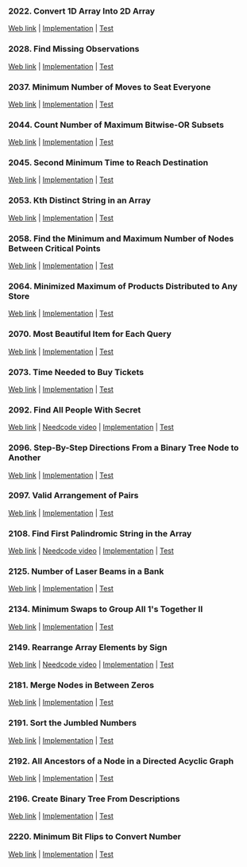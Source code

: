 ### 2022. Convert 1D Array Into 2D Array

<a href="https://leetcode.com/problems/convert-1d-array-into-2d-array">Web link</a> |
[Implementation](src/main/java/leetcode/Solution02022.java) |
[Test](src/test/java/leetcode/Solution02022Test.java)

### 2028. Find Missing Observations

<a href="https://leetcode.com/problems/find-missing-observations">Web link</a> |
[Implementation](src/main/java/leetcode/Solution02028.java) |
[Test](src/test/java/leetcode/Solution02028Test.java)

### 2037. Minimum Number of Moves to Seat Everyone

<a href="https://leetcode.com/problems/minimum-number-of-moves-to-seat-everyone">Web link</a> |
[Implementation](src/main/java/leetcode/Solution02037.java) |
[Test](src/test/java/leetcode/Solution02037Test.java)

### 2044. Count Number of Maximum Bitwise-OR Subsets

<a href="https://leetcode.com/problems/count-number-of-maximum-bitwise-or-subsets">Web link</a> |
[Implementation](src/main/java/leetcode/Solution02044.java) |
[Test](src/test/java/leetcode/Solution02044Test.java)

### 2045. Second Minimum Time to Reach Destination

<a href="https://leetcode.com/problems/second-minimum-time-to-reach-destination">Web link</a> |
[Implementation](src/main/java/leetcode/Solution02045.java) |
[Test](src/test/java/leetcode/Solution02045Test.java)

### 2053. Kth Distinct String in an Array

<a href="https://leetcode.com/problems/kth-distinct-string-in-an-array">Web link</a> |
[Implementation](src/main/java/leetcode/Solution02053.java) |
[Test](src/test/java/leetcode/Solution02053Test.java)

### 2058. Find the Minimum and Maximum Number of Nodes Between Critical Points

<a href="https://leetcode.com/problems/find-the-minimum-and-maximum-number-of-nodes-between-critical-points">Web
link</a> |
[Implementation](src/main/java/leetcode/Solution02058.java) |
[Test](src/test/java/leetcode/Solution02058Test.java)

### 2064. Minimized Maximum of Products Distributed to Any Store

<a href="https://leetcode.com/problems/minimized-maximum-of-products-distributed-to-any-store">Web link</a> |
[Implementation](src/main/java/leetcode/Solution02064.java) |
[Test](src/test/java/leetcode/Solution02064Test.java)

### 2070. Most Beautiful Item for Each Query

<a href="https://leetcode.com/problems/most-beautiful-item-for-each-query">Web link</a> |
[Implementation](src/main/java/leetcode/Solution02070.java) |
[Test](src/test/java/leetcode/Solution02070Test.java)

### 2073. Time Needed to Buy Tickets

<a href="https://leetcode.com/problems/time-needed-to-buy-tickets">Web link</a> |
[Implementation](src/main/java/leetcode/Solution02073.java) |
[Test](src/test/java/leetcode/Solution02073Test.java)

### 2092. Find All People With Secret

<a href="https://leetcode.com/problems/find-all-people-with-secret">Web link</a> |
<a href="https://www.youtube.com/watch?v=1XujGRSU1bQ">Needcode video</a> |
[Implementation](src/main/java/leetcode/Solution02092.java) |
[Test](src/test/java/leetcode/Solution02092Test.java)

### 2096. Step-By-Step Directions From a Binary Tree Node to Another

<a href="https://leetcode.com/problems/step-by-step-directions-from-a-binary-tree-node-to-another">Web link</a> |
[Implementation](src/main/java/leetcode/Solution02096.java) |
[Test](src/test/java/leetcode/Solution02096Test.java)

### 2097. Valid Arrangement of Pairs

<a href="https://leetcode.com/problems/valid-arrangement-of-pairs">Web link</a> |
[Implementation](src/main/java/leetcode/Solution02097.java) |
[Test](src/test/java/leetcode/Solution02097Test.java)

### 2108. Find First Palindromic String in the Array

<a href="https://leetcode.com/problems/find-first-palindromic-string-in-the-array">Web link</a> |
<a href="https://www.youtube.com/watch?v=4JA5MW772N0">Needcode video</a> |
[Implementation](src/main/java/leetcode/Solution02108.java) |
[Test](src/test/java/leetcode/Solution02108Test.java)

### 2125. Number of Laser Beams in a Bank

<a href="https://leetcode.com/problems/number-of-laser-beams-in-a-bank">Web link</a> |
[Implementation](src/main/java/leetcode/Solution02125.java) |
[Test](src/test/java/leetcode/Solution02125Test.java)

### 2134. Minimum Swaps to Group All 1's Together II

<a href="https://leetcode.com/problems/minimum-swaps-to-group-all-1s-together-ii">Web link</a> |
[Implementation](src/main/java/leetcode/Solution02134.java) |
[Test](src/test/java/leetcode/Solution02134Test.java)

### 2149. Rearrange Array Elements by Sign

<a href="https://leetcode.com/problems/rearrange-array-elements-by-sign">Web link</a> |
<a href="https://www.youtube.com/watch?v=SoPmcGzz9-E">Needcode video</a> |
[Implementation](src/main/java/leetcode/Solution02149.java) |
[Test](src/test/java/leetcode/Solution02149Test.java)

### 2181. Merge Nodes in Between Zeros

<a href="https://leetcode.com/problems/merge-nodes-in-between-zeros">Web link</a> |
[Implementation](src/main/java/leetcode/Solution02181.java) |
[Test](src/test/java/leetcode/Solution02181Test.java)

### 2191. Sort the Jumbled Numbers

<a href="https://leetcode.com/problems/sort-the-jumbled-numbers">Web link</a> |
[Implementation](src/main/java/leetcode/Solution02191.java) |
[Test](src/test/java/leetcode/Solution02191Test.java)

### 2192. All Ancestors of a Node in a Directed Acyclic Graph

<a href="https://leetcode.com/problems/all-ancestors-of-a-node-in-a-directed-acyclic-graph">Web link</a> |
[Implementation](src/main/java/leetcode/Solution02192.java) |
[Test](src/test/java/leetcode/Solution02192Test.java)

### 2196. Create Binary Tree From Descriptions

<a href="https://leetcode.com/problems/create-binary-tree-from-descriptions">Web link</a> |
[Implementation](src/main/java/leetcode/Solution02196.java) |
[Test](src/test/java/leetcode/Solution02196Test.java)

### 2220. Minimum Bit Flips to Convert Number

<a href="https://leetcode.com/problems/minimum-bit-flips-to-convert-number">Web link</a> |
[Implementation](src/main/java/leetcode/Solution02220.java) |
[Test](src/test/java/leetcode/Solution02220Test.java)
